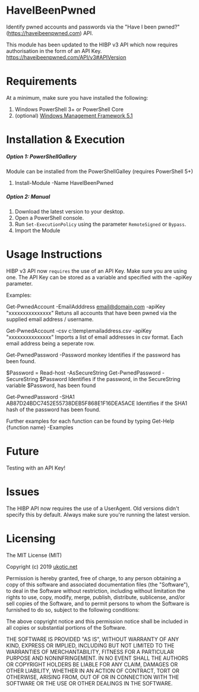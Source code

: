 HaveIBeenPwned
============================

Identify pwned accounts and passwords via the "Have I been pwned?" (https://haveibeenpwned.com) API.

This module has been updated to the HIBP v3 API which now requires authorisation in the form of an API Key.
https://haveibeenpwned.com/API/v3#APIVersion

# Requirements

At a minimum, make sure you have installed the following:

1. Windows PowerShell 3+ or PowerShell Core
2. (optional) [Windows Management Framework 5.1](https://www.microsoft.com/en-us/download/details.aspx?id=54616)

# Installation & Execution

##### Option 1: PowerShellGallery

Module can be installed from the PowerShellGalley (requires PowerShell 5+)
1. Install-Module -Name HaveIBeenPwned

##### Option 2: Manual

1. Download the latest version to your desktop.
2. Open a PowerShell console.
3. Run `Set-ExecutionPolicy` using the parameter `RemoteSigned` or `Bypass`.
4. Import the Module


# Usage Instructions

HIBP v3 API now `requires` the use of an API Key.  Make sure you are using one.
The API Key can be stored as a variable and specified with the -apiKey parameter.

Examples:

Get-PwnedAccount -EmailAdddress email@domain.com -apiKey "xxxxxxxxxxxxxxx"
Retuns all accounts that have been pwned via the supplied email address / username.

Get-PwnedAccount -csv c:\temp\emailaddress.csv -apiKey "xxxxxxxxxxxxxxx"
Imports a list of email addresses in csv format.  Each email address being a seperate row.

Get-PwnedPassword -Password monkey
Identifies if the password has been found.

$Password = Read-host -AsSecureString
Get-PwnedPassword -SecureString $Password
Identifies if the password, in the SecureString variable $Password, has been found

Get-PwnedPassword -SHA1 AB87D24BDC7452E55738DEB5F868E1F16DEA5ACE
Identifies if the SHA1 hash of the password has been found.

Further examples for each function can be found by typing
Get-Help {function name} -Examples

# Future

Testing with an API Key!

# Issues

The HIBP API now requires the use of a UserAgent.  Old versions didn't specify this by default.
Always make sure you're running the latest version.  

# Licensing

The MIT License (MIT)

Copyright (c) 2019 [ukotic.net](http://blog.ukotic.net)

Permission is hereby granted, free of charge, to any person obtaining a copy
of this software and associated documentation files (the "Software"), to deal
in the Software without restriction, including without limitation the rights
to use, copy, modify, merge, publish, distribute, sublicense, and/or sell
copies of the Software, and to permit persons to whom the Software is
furnished to do so, subject to the following conditions:

The above copyright notice and this permission notice shall be included in all
copies or substantial portions of the Software.

THE SOFTWARE IS PROVIDED "AS IS", WITHOUT WARRANTY OF ANY KIND, EXPRESS OR
IMPLIED, INCLUDING BUT NOT LIMITED TO THE WARRANTIES OF MERCHANTABILITY,
FITNESS FOR A PARTICULAR PURPOSE AND NONINFRINGEMENT. IN NO EVENT SHALL THE
AUTHORS OR COPYRIGHT HOLDERS BE LIABLE FOR ANY CLAIM, DAMAGES OR OTHER
LIABILITY, WHETHER IN AN ACTION OF CONTRACT, TORT OR OTHERWISE, ARISING FROM,
OUT OF OR IN CONNECTION WITH THE SOFTWARE OR THE USE OR OTHER DEALINGS IN THE
SOFTWARE.

